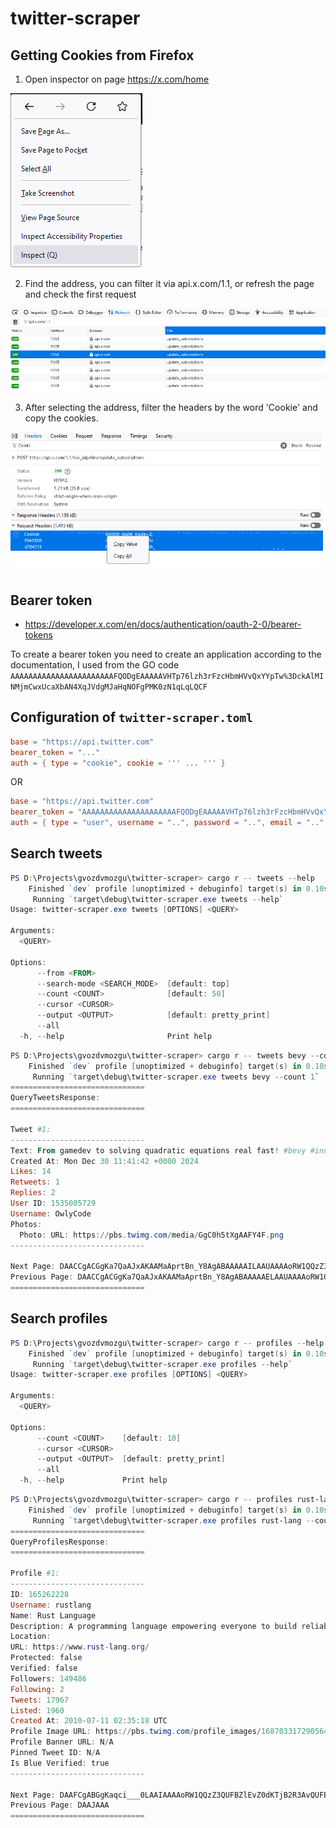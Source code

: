 # twitter-scraper

## Getting Cookies from Firefox

1. Open inspector on page https://x.com/home

![alt text](image.png)

2. Find the address, you can filter it via api.x.com/1.1, or refresh the page and check the first request

![alt text](image-1.png)

3. After selecting the address, filter the headers by the word 'Cookie' and copy the cookies.

![alt text](image-2.png)

## Bearer token

- https://developer.x.com/en/docs/authentication/oauth-2-0/bearer-tokens

To create a bearer token you need to create an application according to the documentation, I used from the GO code `AAAAAAAAAAAAAAAAAAAAAAAFQODgEAAAAAVHTp76lzh3rFzcHbmHVvQxYYpTw%3DckAlMINMjmCwxUcaXbAN4XqJVdgMJaHqNOFgPMK0zN1qLqLQCF`

## Configuration of `twitter-scraper.toml`

```toml
base = "https://api.twitter.com"
bearer_token = "..."
auth = { type = "cookie", cookie = ''' ... ''' }
```

OR

```toml
base = "https://api.twitter.com"
bearer_token = "AAAAAAAAAAAAAAAAAAAAAFQODgEAAAAAVHTp76lzh3rFzcHbmHVvQxYYpTw%3DckAlMINMjmCwxUcaXbAN4XqJVdgMJaHqNOFgPMK0zN1qLqLQCF"
auth = { type = "user", username = "..", password = "..", email = ".." }
```


## Search tweets

```powershell
PS D:\Projects\gvozdvmozgu\twitter-scraper> cargo r -- tweets --help  
    Finished `dev` profile [unoptimized + debuginfo] target(s) in 0.10s
     Running `target\debug\twitter-scraper.exe tweets --help`
Usage: twitter-scraper.exe tweets [OPTIONS] <QUERY>

Arguments:
  <QUERY>

Options:
      --from <FROM>
      --search-mode <SEARCH_MODE>  [default: top]
      --count <COUNT>              [default: 50]
      --cursor <CURSOR>
      --output <OUTPUT>            [default: pretty_print]
      --all
  -h, --help                       Print help
```

```powershell
PS D:\Projects\gvozdvmozgu\twitter-scraper> cargo r -- tweets bevy --count 1       
    Finished `dev` profile [unoptimized + debuginfo] target(s) in 0.10s
     Running `target\debug\twitter-scraper.exe tweets bevy --count 1`
==============================
QueryTweetsResponse:
==============================

Tweet #1:
------------------------------
Text: From gamedev to solving quadratic equations real fast! #bevy #indiegames https://t.co/2oEOBakDAT
Created At: Mon Dec 30 11:41:42 +0000 2024
Likes: 14
Retweets: 1
Replies: 2
User ID: 1535005729
Username: OwlyCode
Photos:
  Photo: URL: https://pbs.twimg.com/media/GgC0h5tXgAAFY4F.png
------------------------------

Next Page: DAACCgACGgKa7QaAJxAKAAMaAprtBn_Y8AgABAAAAAILAAUAAAAoRW1QQzZ3QUFBZlEvZ0dKTjB2R3AvQUFBQUFFYUFMU01DZHF3ZFE9PQgABgAAAAAIAAcAAAAADAAICgABGgC0jAnasHUAAAA
Previous Page: DAACCgACGgKa7QaAJxAKAAMaAprtBn_Y8AgABAAAAAELAAUAAAAoRW1QQzZ3QUFBZlEvZ0dKTjB2R3AvQUFBQUFFYUFMU01DZHF3ZFE9PQgABgAAAAAIAAcAAAAADAAICgABGgC0jAnasHUAAAA
==============================
```


## Search profiles

```powershell
PS D:\Projects\gvozdvmozgu\twitter-scraper> cargo r -- profiles --help 
    Finished `dev` profile [unoptimized + debuginfo] target(s) in 0.10s
     Running `target\debug\twitter-scraper.exe profiles --help`
Usage: twitter-scraper.exe profiles [OPTIONS] <QUERY>

Arguments:
  <QUERY>

Options:
      --count <COUNT>    [default: 10]
      --cursor <CURSOR>
      --output <OUTPUT>  [default: pretty_print]
      --all
  -h, --help             Print help
```

```powershell
PS D:\Projects\gvozdvmozgu\twitter-scraper> cargo r -- profiles rust-lang --count 1
    Finished `dev` profile [unoptimized + debuginfo] target(s) in 0.10s
     Running `target\debug\twitter-scraper.exe profiles rust-lang --count 1`
==============================
QueryProfilesResponse:
==============================

Profile #1:
------------------------------
ID: 165262228
Username: rustlang
Name: Rust Language
Description: A programming language empowering everyone to build reliable and efficient software.
Location:
URL: https://www.rust-lang.org/
Protected: false
Verified: false
Followers: 149486
Following: 2
Tweets: 17967
Listed: 1960
Created At: 2010-07-11 02:35:18 UTC
Profile Image URL: https://pbs.twimg.com/profile_images/1687033172905644032/ZjFPPLUM.jpg
Profile Banner URL: N/A
Pinned Tweet ID: N/A
Is Blue Verified: true
------------------------------

Next Page: DAAFCgABGgKaqci___0LAAIAAAAoRW1QQzZ3QUFBZlEvZ0dKTjB2R3AvQUFBQUFFQUFBQUFDZG16bEE9PQAA
Previous Page: DAAJAAA
==============================
```
